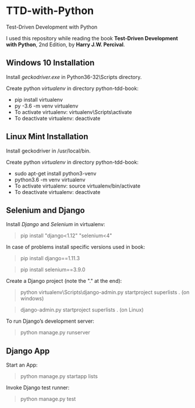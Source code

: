 # TTD-with-Python
Test-Driven Development with Python

I used this repository while reading the book **Test-Driven Development with Python**, 2nd Edition, by **Harry J.W. Percival**.


## Windows 10 Installation
Install *geckodriver.exe* in Python36-32\Scripts directory.

Create python *virtualenv* in directory python-tdd-book:
- pip install virtualenv
- py -3.6 -m venv virtualenv
- To activate virtualenv:
  virtualenv\Scripts\activate
- To deactivate virtualenv:
  deactivate

## Linux Mint Installation
Install geckodriver in /usr/local/bin.

Create python *virtualenv* in directory python-tdd-book:
- sudo apt-get install python3-venv
- python3.6 -m venv virtualenv
- To activate virtualenv:
  source virtualenv/bin/activate
- To deactivate virtualenv:
  deactivate


## Selenium and Django

Install *Django* and *Selenium* in virtualenv:
>pip install "django<1.12" "selenium<4"

In case of problems install specific versions used in book:
>pip install django==1.11.3

>pip install selenium==3.9.0

Create a Django project (note the "." at the end):
>python virtualenv\Scripts\django-admin.py startproject superlists . (on windows)

>django-admin.py startproject superlists . (on Linux)

To run Django’s development server:
>python manage.py runserver


## Django App

Start an App:
>python manage.py startapp lists

Invoke Django test runner:
>python manage.py test

